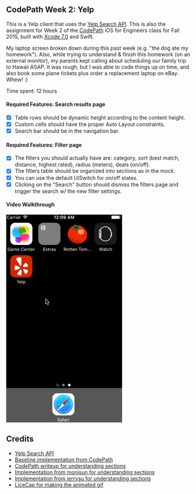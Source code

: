 ## CodePath Week 2: Yelp

This is a Yelp client that uses the [Yelp Search API](http://www.yelp.com/developers/documentation/v2/search_api). This is also the assignment for Week 2 of the [CodePath](http://www.codepath.com) iOS for Engineers class for Fall 2015, built with [Xcode 7.0](https://developer.apple.com/xcode/download/) and Swift. 

My laptop screen broken down during this past week (e.g. "the dog ate my homework"). Also, while trying to understand & finish this homework (on an external monitor), my parents kept calling about scheduling our family trip to Hawaii ASAP. It was rough, but I was able to code things up on time, and also book some plane tickets plus order a replacement laptop on eBay. Whew! :)

Time spent: 12 hours

#### Required Features: Search results page

- [X] Table rows should be dynamic height according to the content height.
- [X] Custom cells should have the proper Auto Layout constraints.
- [X] Search bar should be in the navigation bar.

#### Required Features: Filter page

- [X] The filters you should actually have are: category, sort (best match, distance, highest rated), radius (meters), deals (on/off).
- [X] The filters table should be organized into sections as in the mock.
- [X] You can use the default UISwitch for on/off states. 
- [X] Clicking on the "Search" button should dismiss the filters page and trigger the search w/ the new filter settings.

#### Video Walkthrough
![Video Walkthrough](YelpAnimated.gif)

Credits
---------
* [Yelp Search API](http://www.yelp.com/developers/documentation/v2/search_api)
* [Baseline implementation from CodePath](https://github.com/codepath/ios_yelp_swift)
* [CodePath writeup for understanding sections](https://guides.codepath.com/ios/Table-View-Guide#working-with-sections)
* [Implementation from monisun for understanding sections](https://github.com/monisun/yowl)
* [Implementation from jerrysu for understanding sections](https://github.com/jerrysu/CodePath-Yelp)
* [LiceCap for making the animated gif](http://www.cockos.com/licecap/)


```
